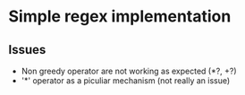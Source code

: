 # Simple regex implementation

## Issues

- Non greedy operator are not working as expected (*?, +?)
- '*' operator as a piculiar mechanism (not really an issue)

